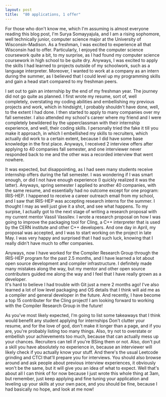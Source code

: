 ```yaml
---
layout: post
title:  "80 applications, 1 offer"
---
```

For those who don't know me, which I'm assuming is almost everyone reading this blog post, I'm 
Surya Somayyajula, and I am a rising sophomore, well technically junior, computer science major 
at the University of Wisconsin-Madison. As a freshman, I was excited to experience all that 
Wisconsin had to offer. Particularly, I enjoyed the computer science coursework quite a bit, 
to my surprise, as I had found my computer science coursework in high school to be quite dry. 
Anyways, I was excited to apply the skills I had learned to projects outside of my schoolwork, 
such as a language interpreter. Moreover, I wanted to work at a company as an intern during the 
summer, as I believed that I could level up my programming skills and gain a head start compared 
to my freshman peers.

I set out to gain an internship by the end of my freshman year. The journey did not go quite as planned. 
I first wrote my resume, sort of, well completely, overstating my coding abilities and embellishing my 
previous projects and work, which in hindsight, I probably shouldn't have done, well, to the extent I had 
done. I then started to apply to many companies over my fall semester. I also attended my school's career 
where my friend and I were completely bewildered by the upperclassman with their internship experience, and 
well, their coding skills. I personally tried the fake it till you make it approach, in which I embellished my 
skills to recruiters, which actually did work to a certain extent, because I did have some base knowledge in 
the first place. Anyways, I received 2 interview offers after applying to 40 companies fall semester, and one 
interviewer never responded back to me and the other was a recorded interview that went nowhere. 

It was expected, but disappointing, as I had seen many students receive internship offers during the fall semester. 
I was wondering if I was smart enough, or did I not have enough experience (I quickly realized it was the latter). 
Anyways, spring semester I applied to another 40 companies, with the same resume, and essentially 
had no outcome except for one program: IRIS-HEP. I happened to receive a career outreach email from my school, and 
I saw that IRIS-HEP was accepting research interns for the summer. I thought I may as well just give it a shot, and 
see what happens. To my surpise, I actually got to the next stage of writing a research proposal with my current mentor 
Vassil Vassilev. I wrote a research proposal on how I was going to improve the packaging tool for Cling, a C++ interpreter 
that is used by the CERN institute and other C++ developers. And one day in April, my proposal was accepted, and I was to start 
working on the project in late May. I was very happy and surprised that I had such luck, knowing that I really didn't have 
much to offer companies. 

Anyways, now I have worked for the Compiler Research Group through the IRIS-HEP program for the past 2.5 months, and I have 
learned a lot about open source development and compiler infrastructure. I definitely made many mistakes along the way, but 
my mentor and other open source contributers guided me along the way and I feel that I have really grown as a developer.  
It's hard to believe I had trouble with Git just a mere 2 months ago! I've also learned a lot of low level packaging and OS details 
that I think will aid me as a compiler and general developer in the future. And recently, I have become a top 15 contributer for the Cling 
project! I am looking forward to working with the Compiler Research Group in the future! 

As you've most likely expected, I'm going to list some takeaways that I think would benefit any student  applying for internships
Don't clutter your resume, and for the love of god, don't make it longer than a page, and if you are, you're probably listing
too many things. Also, try not to overstate or embellish your achievements too much, because that can actually mess up your chances. 
Recruiters can tell if you're BSing them or not. Also, don't put a skill you have absolutely no experience in, because an interviewer 
will likely check if you actually know your stuff. And there's the usual Leetcode grinding and CTCI that'll prepare you for interviews. 
You should also browse around and ask people about previous interview experiences, it obviously won't be the same, but it will give you 
an idea of what to expect. Well that's about all I can think of for now because I just wrote this whole thing at 3am, but remember, just 
keep applying and fine tuning your application and leveling up your skills at your own pace, and you should be fine, because I had basically 
no hope, and look at me now!

